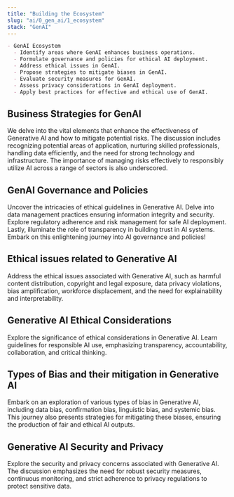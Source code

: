 ```yaml
---
title: "Building the Ecosystem"
slug: "ai/0_gen_ai/1_ecosystem"
stack: "GenAI"
---
```


```markdown markmap
- GenAI Ecosystem
  - Identify areas where GenAI enhances business operations.
  - Formulate governance and policies for ethical AI deployment.
  - Address ethical issues in GenAI.
  - Propose strategies to mitigate biases in GenAI.
  - Evaluate security measures for GenAI.
  - Assess privacy considerations in GenAI deployment.
  - Apply best practices for effective and ethical use of GenAI.
```

## Business Strategies for GenAI 

We delve into the vital elements that enhance the effectiveness of Generative AI and how to mitigate potential risks. The discussion includes recognizing potential areas of application, nurturing skilled professionals, handling data efficiently, and the need for strong technology and infrastructure. The importance of managing risks effectively to responsibly utilize AI across a range of sectors is also underscored.


## GenAI Governance and Policies 

Uncover the intricacies of ethical guidelines in Generative AI. Delve into data management practices ensuring information integrity and security. Explore regulatory adherence and risk management for safe AI deployment. Lastly, illuminate the role of transparency in building trust in AI systems. Embark on this enlightening journey into AI governance and policies!

## Ethical issues related to Generative AI 

Address the ethical issues associated with Generative AI, such as harmful content distribution, copyright and legal exposure, data privacy violations, bias amplification, workforce displacement, and the need for explainability and interpretability.

## Generative AI Ethical Considerations

Explore the significance of ethical considerations in Generative AI. Learn guidelines for responsible AI use, emphasizing transparency, accountability, collaboration, and critical thinking.

## Types of Bias and their mitigation in Generative AI 

Embark on an exploration of various types of bias in Generative AI, including data bias, confirmation bias, linguistic bias, and systemic bias. This journey also presents strategies for mitigating these biases, ensuring the production of fair and ethical AI outputs.

## Generative AI Security and Privacy 

Explore the security and privacy concerns associated with Generative AI. The discussion emphasizes the need for robust security measures, continuous monitoring, and strict adherence to privacy regulations to protect sensitive data.